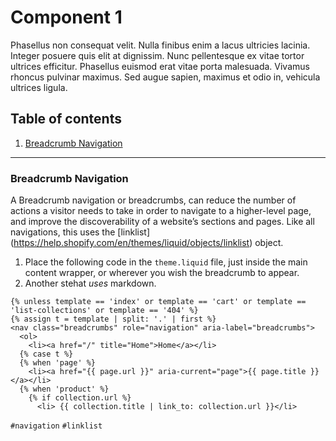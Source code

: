 # Component 1
Phasellus non consequat velit. Nulla finibus enim a lacus ultricies lacinia. Integer posuere quis elit at dignissim. Nunc pellentesque ex vitae tortor ultrices efficitur. Phasellus euismod erat vitae porta malesuada. Vivamus rhoncus pulvinar maximus. Sed augue sapien, maximus et odio in, vehicula ultrices ligula.

 ## Table of contents
1. [Breadcrumb Navigation](#breadcrumb-navigation)


------
### <a name="breadcrumb-navigation">Breadcrumb Navigation</a>
A Breadcrumb navigation or breadcrumbs, can reduce the number of actions a visitor needs to take in order to navigate to a higher-level page, and improve the discoverability of a website’s sections and pages. Like all navigations, this uses the [linklist] (https://help.shopify.com/en/themes/liquid/objects/linklist) object.

1.  Place the following code in the `theme.liquid` file, just inside the main content wrapper, or wherever you wish the breadcrumb to appear.
2.  Another stehat *uses* markdown.

```liquid
{% unless template == 'index' or template == 'cart' or template == 'list-collections' or template == '404' %}
{% assign t = template | split: '.' | first %}
<nav class="breadcrumbs" role="navigation" aria-label="breadcrumbs">
  <ol>
    <li><a href="/" title="Home">Home</a></li>
  {% case t %}
  {% when 'page' %}
    <li><a href="{{ page.url }}" aria-current="page">{{ page.title }}</a></li>
  {% when 'product' %}
    {% if collection.url %}
      <li> {{ collection.title | link_to: collection.url }}</li>
```
`#navigation` `#linklist`
